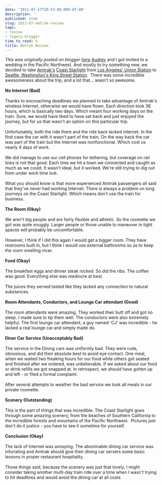 ```yaml
---
date: '2011-07-17T20:53:00.000-07:00'
description: ''
published: true
slug: 2011-07-amtrak-review
tags:
- review
- legacy-blogger
time_to_read: 5
title: Amtrak Review
---
```


*This was originally posted on blogger [here](https://pydanny.blogspot.com/2011/07/amtrak-review.html)*.<a href="http://twitter.com/audreyr">Audrey</a> and I got invited to a wedding in the Pacific Northwest. And mostly to try something new, we decided to take <a href="http://en.wikipedia.org/wiki/Amtrak">Amtrak's</a> <a href="http://en.wikipedia.org/wiki/Coast_Starlight">Coast Starlight</a> from <a href="http://en.wikipedia.org/wiki/Union_Station_(Los_Angeles)">Los Angeles' Union Station</a> to <a href="http://en.wikipedia.org/wiki/King_Street_Station_(Seattle)">Seattle, Washington's King Street Station</a>. &nbsp;There was some incredible awesomeness about the trip, and a lot that... wasn't so awesome.<br /><br /><b>No Internet (Bad)</b><br /><br />Thanks to encroaching deadlines we planned to take advantage of Amtrak's wireless Internet, otherwise we would have flown. Each direction took 36 hours, which is basically two days. Which meant four working days on the train. Sure, we would have liked to have sat back and just enjoyed the journey, but for us that wasn't an option on this particular trip.<br /><br />Unfortunately, both the ride there and the ride back lacked internet. In the first case the car with it wasn't part of the train. On the way back the car was part of the train but the Internet was nonfunctional. Which cost us nearly 4 days of work.<br /><br />We did manage to use our cell phones for tethering, but coverage on rail lines is not that good. Each time we hit a town we connected and caught as much as we could. It wasn't ideal, but it worked. We're still trying to dig out from under work time lost.<br /><br />What you should know is that more experienced Amtrak passengers all said that they've never had working Internet. There is always a problem on long journeys on the Coast Starlight. Which means don't use the train for business.<br /><br /><b>The Room (Okay)</b><br /><br />We aren't big people and are fairly flexible and athletic. So the roomette we got was quite snuggly. Larger people or those unable to&nbsp;maneuver&nbsp;in tight spaces will probably be uncomfortable.<br /><br />However, I think if I did this again I would get a bigger room. They have restrooms built in, but I think I would use external bathrooms so as to keep the room smelling nicer.<br /><br /><b>Food (Okay)</b><br /><br />The breakfast eggs and dinner steak rocked. So did the ribs. The coffee was good. Everything else was mediocre at best. <br /><br />The juices they served tasted like they lacked any connection to natural substances.<br /><br /><b>Room Attendants, Conductors, and Lounge Car attendant (Good)</b><br /><br />The room attendants were amazing. They worked their butt off and got no sleep. I made sure to tip them well. The conductors were also extremely helpful. The first lounge car attendant, a guy named 'CJ' was incredible - he lacked a real lounge car and simply made do.<br /><br /><b>Diner Car Service (Unacceptably&nbsp;Bad)</b><br /><br />The service in the Dining cars was uniformly bad. They were rude, obnoxious, and did their absolute best to avoid eye contact. One meal, when we waited two freaking hours for our food while others got seated and finished after we ordered, was unbelievable. If we asked about our food or drink refills we got snapped at. In retrospect, we should have gotten up and left - or filed a formal complaint.<br /><br />After several attempts to weather the bad service we took all meals in our private roomette.<br /><br /><b>Scenery (Outstanding)</b><br /><br />This is the part of things that was incredible. The Coast Starlight goes through some amazing scenery, from the beaches of Southern California to the incredible forests and mountains of the Pacific Northwest. &nbsp;Pictures just don't do it justice - you have to see it sometime for yourself.<br /><br /><b>Conclusion (Okay)</b><br /><br />The lack of Internet was annoying. The abominable dining car service was infuriating and Amtrak should give their dining car servers some basic lessons in proper restaurant hospitality.<br /><br />Those things said, because the scenery was just that lovely, I might consider taking another multi-day train ride over a time when I wasn't trying to hit deadlines and would avoid the dining car at all costs.